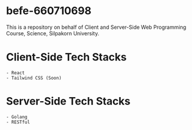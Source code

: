 # befe-660710698
This is a repository on behalf of Client and Server-Side Web Programming Course, Science, Silpakorn University.
  # Client-Side Tech Stacks
    - React
    - Tailwind CSS (Soon)
  # Server-Side Tech Stacks
    - Golang
    - RESTful
